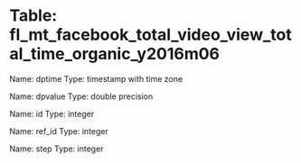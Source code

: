Table: fl_mt_facebook_total_video_view_total_time_organic_y2016m06
==================================================================

Name: dptime
Type: timestamp with time zone

Name: dpvalue
Type: double precision

Name: id
Type: integer

Name: ref_id
Type: integer

Name: step
Type: integer

